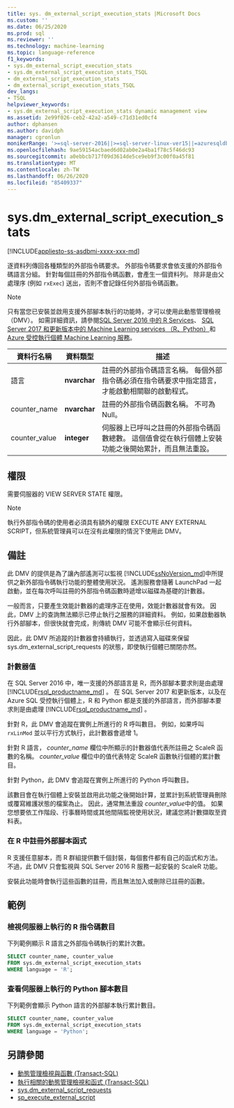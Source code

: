 ```yaml
---
title: sys. dm_external_script_execution_stats |Microsoft Docs
ms.custom: ''
ms.date: 06/25/2020
ms.prod: sql
ms.reviewer: ''
ms.technology: machine-learning
ms.topic: language-reference
f1_keywords:
- sys.dm_external_script_execution_stats
- sys.dm_external_script_execution_stats_TSQL
- dm_external_script_execution_stats
- dm_external_script_execution_stats_TSQL
dev_langs:
- TSQL
helpviewer_keywords:
- sys.dm_external_script_execution_stats dynamic management view
ms.assetid: 2e99f026-ceb2-42a2-a549-c71d31ed0cf4
author: dphansen
ms.author: davidph
manager: cgronlun
monikerRange: '>=sql-server-2016||>=sql-server-linux-ver15||=azuresqldb-mi-current||=sqlallproducts-allversions'
ms.openlocfilehash: 9ae59154acbaed6d02ab0e2a4ba1f78c5f46dc93
ms.sourcegitcommit: a0ebbcb717f09d3614de5ce9eb9f3c00f0a45f81
ms.translationtype: MT
ms.contentlocale: zh-TW
ms.lasthandoff: 06/26/2020
ms.locfileid: "85409337"
---
```

# <a name="sysdm_external_script_execution_stats"></a>sys.dm_external_script_execution_stats
[!INCLUDE[appliesto-ss-asdbmi-xxxx-xxx-md](../../includes/appliesto-ss-asdbmi-xxxx-xxx-md.md)]

逐資料列傳回各種類型的外部指令碼要求。 外部指令碼要求會依支援的外部指令碼語言分組。 針對每個註冊的外部指令碼函數，會產生一個資料列。 除非是由父處理序 (例如 `rxExec`) 送出，否則不會記錄任何外部指令碼函數。
  
> [!NOTE]  
> 只有當您已安裝並啟用支援外部腳本執行的功能時，才可以使用此動態管理檢視（DMV）。 如需詳細資訊，請參閱[SQL Server 2016 中的 R Services](../../machine-learning/r/sql-server-r-services.md)、 [SQL Server 2017 和更新版本中的 Machine Learning services （R、Python）](../../machine-learning/sql-server-machine-learning-services.md)和[Azure 受控執行個體 Machine Learning 服務](/azure/azure-sql/managed-instance/machine-learning-services-overview)。
  
|資料行名稱|資料類型|描述|  
|-----------------|---------------|-----------------|  
|語言|**nvarchar**|註冊的外部指令碼語言名稱。 每個外部指令碼必須在指令碼要求中指定語言，才能啟動相關聯的啟動程式。 |  
|counter_name|**nvarchar**|註冊的外部指令碼函數名稱。 不可為 Null。|  
|counter_value|**integer**|伺服器上已呼叫之註冊的外部指令碼函數總數。 這個值會從在執行個體上安裝功能之後開始累計，而且無法重設。|  

## <a name="permissions"></a>權限

 需要伺服器的 VIEW SERVER STATE 權限。  
  
> [!NOTE]  
> 執行外部指令碼的使用者必須具有額外的權限 EXECUTE ANY EXTERNAL SCRIPT，但系統管理員可以在沒有此權限的情況下使用此 DMV。
  
## <a name="remarks"></a>備註

  此 DMV 的提供是為了讓內部遙測可以監視 [!INCLUDE[ssNoVersion_md](../../includes/ssnoversion-md.md)]中所提供之新外部指令碼執行功能的整體使用狀況。 遙測服務會隨著 LaunchPad 一起啟動，並在每次呼叫註冊的外部指令碼函數時遞增以磁碟為基礎的計數器。

一般而言，只要產生效能計數器的處理序正在使用，效能計數器就會有效。 因此，DMV 上的查詢無法顯示已停止執行之服務的詳細資料。 例如，如果啟動器執行外部腳本，但很快就會完成，則傳統 DMV 可能不會顯示任何資料。

因此，此 DMV 所追蹤的計數器會持續執行，並透過寫入磁碟來保留 sys.dm_external_script_requests 的狀態，即使執行個體已關閉亦然。

### <a name="counter-values"></a>計數器值

在 SQL Server 2016 中，唯一支援的外部語言是 R，而外部腳本要求則是由處理 [!INCLUDE[rsql_productname_md](../../includes/rsql-productname-md.md)] 。 在 SQL Server 2017 和更新版本，以及在 Azure SQL 受控執行個體上，R 和 Python 都是支援的外部語言，而外部腳本要求則是由處理 [!INCLUDE[rsql_productname_md](../../includes/rsql-productnamenew-md.md)] 。

針對 R，此 DMV 會追蹤在實例上所進行的 R 呼叫數目。 例如，如果呼叫 `rxLinMod` 並以平行方式執行，此計數器會遞增 1。

針對 R 語言， *counter_name* 欄位中所顯示的計數器值代表所註冊之 ScaleR 函數的名稱。 *counter_value* 欄位中的值代表特定 ScaleR 函數執行個體的累計數目。 

針對 Python，此 DMV 會追蹤在實例上所進行的 Python 呼叫數目。

該數目會在執行個體上安裝並啟用此功能之後開始計算，並累計到系統管理員刪除或覆寫維護狀態的檔案為止。 因此，通常無法重設 *counter_value*中的值。 如果您想要依工作階段、行事曆時間或其他間隔監視使用狀況，建議您將計數擷取至資料表。

### <a name="registration-of-external-script-functions-in-r"></a>在 R 中註冊外部腳本函式

R 支援任意腳本，而 R 群組提供數千個封裝，每個套件都有自己的函式和方法。 不過，此 DMV 只會監視與 SQL Server 2016 R 服務一起安裝的 ScaleR 功能。

安裝此功能時會執行這些函數的註冊，而且無法加入或刪除已註冊的函數。

## <a name="examples"></a>範例  
  
### <a name="viewing-the-number-of-r-scripts-run-on-the-server"></a>檢視伺服器上執行的 R 指令碼數目

 下列範例顯示 R 語言之外部指令碼執行的累計次數。  
  
```sql
SELECT counter_name, counter_value
FROM sys.dm_external_script_execution_stats
WHERE language = 'R';
```  

### <a name="viewing-the-number-of-python-scripts-run-on-the-server"></a>查看伺服器上執行的 Python 腳本數目

下列範例會顯示 Python 語言的外部腳本執行累計數目。  
  
```sql
SELECT counter_name, counter_value
FROM sys.dm_external_script_execution_stats
WHERE language = 'Python';
```  

## <a name="see-also"></a>另請參閱

+ [動態管理檢視與函數 &#40;Transact-SQL&#41;](~/relational-databases/system-dynamic-management-views/system-dynamic-management-views.md)
+ [執行相關的動態管理檢視和函式 &#40;Transact-SQL&#41;](../../relational-databases/system-dynamic-management-views/execution-related-dynamic-management-views-and-functions-transact-sql.md)
+ [sys.dm_external_script_requests](../../relational-databases/system-dynamic-management-views/sys-dm-external-script-requests.md)  
+ [sp_execute_external_script](../../relational-databases/system-stored-procedures/sp-execute-external-script-transact-sql.md)  

